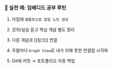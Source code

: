 ### 🚀 실전 예: 임베디드 공부 루틴

1. 아침에 `템플릿으로 일일 노트 생성`

2. 강의/실습 듣고 핵심 개념 별도 정리

3. 다른 개념과 [[링크]] 연결

4. 주말마다 `Graph View`로 내가 이해 못한 연결점 시각화

5. Git에 커밋 → 포트폴리오 자동 백업